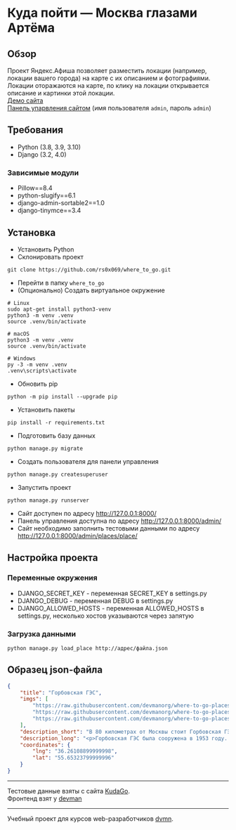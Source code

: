 # Куда пойти — Москва глазами Артёма
## Обзор
Проект Яндекс.Афиша позволяет разместить локации (например, локации вашего города) на карте с их описанием и фотографиями. Локации оторажаются на карте, по клику на локации открывается описание и картинки этой локации.</br>
[Демо сайта](https://rs0x069.pythonanywhere.com/) </br>
[Панель упарвления сайтом](https://rs0x069.pythonanywhere.com/admin/) (имя пользователя `admin`, пароль `admin`) </br>

## Требования
* Python (3.8, 3.9, 3.10)
* Django (3.2, 4.0)

### Зависимые модули
* Pillow==8.4
* python-slugify==6.1
* django-admin-sortable2==1.0
* django-tinymce==3.4

## Установка
* Установить Python</br>
* Склонировать проект
```commandline
git clone https://github.com/rs0x069/where_to_go.git
```
* Перейти в папку `where_to_go`
* (Опционально) Создать виртуальное окружение</br>
```commandline
# Linux
sudo apt-get install python3-venv
python3 -m venv .venv
source .venv/bin/activate

# macOS
python3 -m venv .venv
source .venv/bin/activate

# Windows
py -3 -m venv .venv
.venv\scripts\activate
```
* Обновить pip
```commandline
python -m pip install --upgrade pip
```
* Установить пакеты
```commandline
pip install -r requirements.txt
```
* Подготовить базу данных
```commandline
python manage.py migrate
```
* Создать пользователя для панели управления
```commandline
python manage.py createsuperuser
```
* Запустить проект
```commandline
python manage.py runserver
```
* Сайт доступен по адресу <http://127.0.0.1:8000/>
* Панель управления доступна по адресу <http://127.0.0.1:8000/admin/>
* Сайт необходимо заполнить тестовыми данными по адресу <http://127.0.0.1:8000/admin/places/place/>

## Настройка проекта
### Переменные окружения
* DJANGO_SECRET_KEY - переменная SECRET_KEY в settings.py
* DJANGO_DEBUG - переменная DEBUG в settings.py
* DJANGO_ALLOWED_HOSTS - переменная ALLOWED_HOSTS в settings.py, несколько хостов указываются через запятую
### Загрузка данными
```commandline
python manage.py load_place http://адрес/файла.json
```

## Образец json-файла
```json
{
    "title": "Горбовская ГЭС",
    "imgs": [
        "https://raw.githubusercontent.com/devmanorg/where-to-go-places/master/media/151dc8d2833276130c3dff6dd1e43aac.jpg",
        "https://raw.githubusercontent.com/devmanorg/where-to-go-places/master/media/1ba047f0e1e885f4aff5ee18d54e87bc.jpg",
        "https://raw.githubusercontent.com/devmanorg/where-to-go-places/master/media/4af219237df1691ffe0d4ba41a2f5b41.jpg"
    ],
    "description_short": "В 80 километрах от Москвы стоит Горбовская ГЭС — заброшенная ...",
    "description_long": "<p>Горбовская ГЭС была сооружена в 1953 году. Она была достаточно мощной, на её борту установили два 250-киловатных генератора, а также ...</p>",
    "coordinates": {
        "lng": "36.26108899999998",
        "lat": "55.65323799999996"
    }
}
```

***
Тестовые данные взяты с сайта [KudaGo](https://kudago.com). </br>
Фронтенд взят у [devman](https://github.com/devmanorg/where-to-go-frontend)

***
Учебный проект для курсов web-разработчиков [dvmn](https://dvmn.org).  
